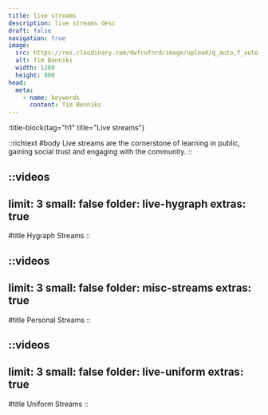 ```yaml
---
title: live streams
description: live streams desc
draft: false
navigation: true
image:
  src: https://res.cloudinary.com/dwfcofnrd/image/upload/q_auto,f_auto,w_1280/Tim/tim_aug_2023.png
  alt: Tim Benniks
  width: 1280
  height: 800
head:
  meta:
    - name: keywords
      content: Tim Benniks
---
```


:title-block{tag="h1" title="Live streams"}

::richtext
#body
Live streams are the cornerstone of learning in public, gaining social trust and engaging with the community.
::

::videos
---
limit: 3
small: false
folder: live-hygraph
extras: true
---
#title
Hygraph Streams
::

::videos
---
limit: 3
small: false
folder: misc-streams
extras: true
---
#title
Personal Streams
::

::videos
---
limit: 3
small: false
folder: live-uniform
extras: true
---
#title
Uniform Streams
::